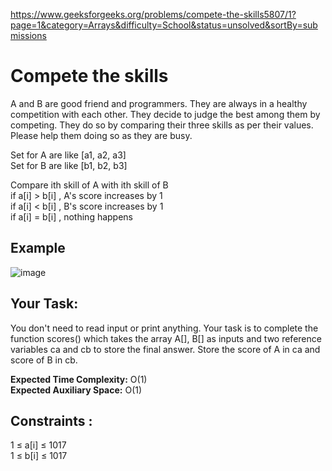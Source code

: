 https://www.geeksforgeeks.org/problems/compete-the-skills5807/1?page=1&category=Arrays&difficulty=School&status=unsolved&sortBy=submissions

<h1>Compete the skills</h1>

A and B are good friend and programmers. They are always in a healthy competition with each other. They decide to judge the best among them by competing. They do so by comparing their three skills as per their values. Please help them doing so as they are busy.

Set for A are like [a1, a2, a3]  <br/>
Set for B are like [b1, b2, b3]  <br/>

Compare ith skill of A with ith skill of B  <br/>
if a[i] > b[i] , A's score increases by 1  <br/>
if a[i] < b[i] , B's score increases by 1  <br/>
if a[i] = b[i] , nothing happens  <br/>

## Example
![image](https://github.com/shanvii/DSA-Problems-GeeksforGeeks/assets/81086303/a107fb4e-c6bb-4721-80ba-8d2a861c2e39)

## Your Task:  
You don't need to read input or print anything. Your task is to complete the function scores() which takes the array A[], B[] as inputs and two reference variables ca and cb to store the final answer. Store the score of A in ca and score of B in cb.


**Expected Time Complexity:** O(1)  <br/>
**Expected Auxiliary Space:** O(1)

## Constraints :
1 ≤ a[i] ≤ 1017  <br/>
1 ≤ b[i] ≤ 1017
